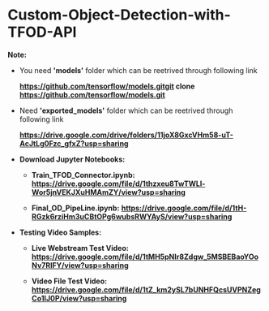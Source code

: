 # Custom-Object-Detection-with-TFOD-API

**Note:** 

- You need **'models'** folder which can be reetrived through following link

  **https://github.com/tensorflow/models.gitgit clone https://github.com/tensorflow/models.git**

- Need **'exported_models'** folder which can be reetrived through following link   
  
  **https://drive.google.com/drive/folders/11joX8GxcVHm58-uT-AcJtLg0Fzc_gfxZ?usp=sharing**
  
- **Download Jupyter Notebooks:**

    - **Train_TFOD_Connector.ipynb:** **https://drive.google.com/file/d/1thzxeu8TwTWLl-Wor5jnVEKJXuHMAmZY/view?usp=sharing**

    - **Final_OD_PipeLine.ipynb:** **https://drive.google.com/file/d/1tH-RGzk6rziHm3uCBtOPg6wubsRWYAyS/view?usp=sharing**

- **Testing Video Samples:**

   - **Live Webstream Test Video:** **https://drive.google.com/file/d/1tMH5pNIr8Zdgw_5MSBEBaoYOoNv7RlFY/view?usp=sharing**

   - **Video File Test Video:** **https://drive.google.com/file/d/1tZ_km2ySL7bUNHFQcsUVPNZegCo1lJ0P/view?usp=sharing**
